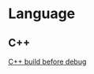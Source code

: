 # Language
## C++
[C++ build before debug](https://stackoverflow.com/questions/57891050/how-run-build-task-automatically-before-debugging-in-visual-studio-code)
